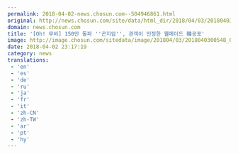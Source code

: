 ```yaml
---
permalink: 2018-04-02-news.chosun.com--504946861.html
original: http://news.chosun.com/site/data/html_dir/2018/04/03/2018040300566.html
domain: news.chosun.com
title: '[Oh! 무비] 150만 돌파 ''곤지암'', 관객이 인정한 웰메이드 韓공포'
image: http://image.chosun.com/sitedata/image/201804/03/2018040300548_0.jpg
date: 2018-04-02 23:17:19
category: news
translations: 
 - 'en'
 - 'es'
 - 'de'
 - 'ru'
 - 'ja'
 - 'fr'
 - 'it'
 - 'zh-CN'
 - 'zh-TW'
 - 'ar'
 - 'pt'
 - 'hy'
---
```


